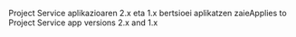 <span data-ttu-id="9580d-101">Project Service aplikazioaren 2.x eta 1.x bertsioei aplikatzen zaie</span><span class="sxs-lookup"><span data-stu-id="9580d-101">Applies to Project Service app versions 2.x and 1.x</span></span>
